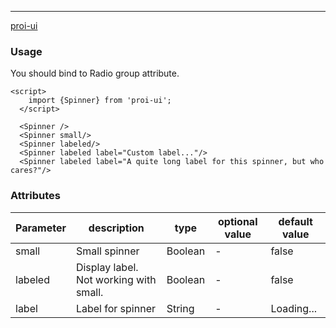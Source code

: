 ---
[proi-ui](https://github.com/specialdoom/proi-ui)
### Usage
You should bind to Radio group attribute.
```sveltehtml
<script>
    import {Spinner} from 'proi-ui';
  </script>

  <Spinner />
  <Spinner small/>
  <Spinner labeled/>
  <Spinner labeled label="Custom label..."/>
  <Spinner labeled label="A quite long label for this spinner, but who cares?"/>
```
### Attributes
| Parameter | description | type | optional value | default value |
| --- | --- | --- | --- | --- |
| small | Small spinner | Boolean | - | false |
| labeled | Display label. Not working with small. | Boolean | - | false |
| label | Label for spinner | String | - | Loading... |